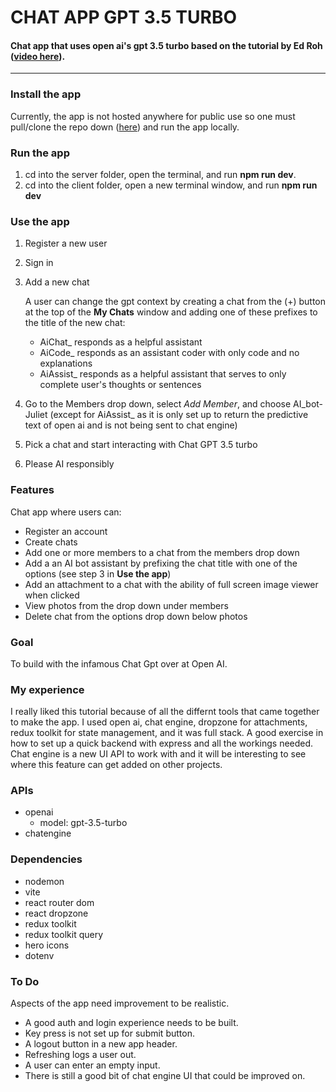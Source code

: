 # CHAT APP GPT 3.5 TURBO
#### Chat app that uses open ai's gpt 3.5 turbo based on the tutorial by Ed Roh ([video here](https://github.com/ed-roh/chat-app)).

---

### Install the app
Currently, the app is not hosted anywhere for public use so one must pull/clone the repo down ([here](https://github.com/bryson-palmer/chat-app-gpt)) and run the app locally.

### Run the app
1. cd into the server folder, open the terminal, and run **npm run dev**.
2. cd into the client folder, open a new terminal window, and run **npm run dev**

### Use the app
1. Register a new user
2. Sign in
3. Add a new chat

    A user can change the gpt context by creating a chat from the (+) button at the top of the **My Chats** window and adding one of these prefixes to the title of the new chat:
    - AiChat_ responds as a helpful assistant  
    - AiCode_ responds as an assistant coder with only code and no explanations
    - AiAssist_ responds as a helpful assistant that serves to only complete user's thoughts or sentences
4. Go to the Members drop down, select *Add Member*, and choose AI_bot-Juliet (except for AiAssist_ as it is only set up to return the predictive text of open ai and is not being sent to chat engine)
5. Pick a chat and start interacting with Chat GPT 3.5 turbo
6. Please AI responsibly

### Features
Chat app where users can: 
- Register an account
- Create chats
- Add one or more members to a chat from the members drop down
- Add a an AI bot assistant by prefixing the chat title with one of the options (see step 3 in **Use the app**)
- Add an attachment to a chat with the ability of full screen image viewer when clicked
- View photos from the drop down under members
- Delete chat from the options drop down below photos

### Goal
To build with the infamous Chat Gpt over at Open AI.

### My experience
I really liked this tutorial because of all the differnt tools that came together to make the app. I used open ai, chat engine, dropzone for attachments, redux toolkit for state management, and it was full stack. A good exercise in how to set up a quick backend with express and all the workings needed. Chat engine is a new UI API to work with and it will be interesting to see where this feature can get added on other projects.

### APIs
- openai
  - model: gpt-3.5-turbo
- chatengine

### Dependencies
- nodemon
- vite
- react router dom
- react dropzone
- redux toolkit
- redux toolkit query
- hero icons
- dotenv

### To Do
Aspects of the app need improvement to be realistic.
- A good auth and login experience needs to be built.
- Key press is not set up for submit button.
- A logout button in a new app header.
- Refreshing logs a user out.
- A user can enter an empty input.
- There is still a good bit of chat engine UI that could be improved on.